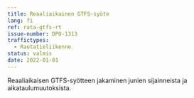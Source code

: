 ```yaml
---
title: Reaaliaikainen GTFS-syöte 
lang: fi
ref: rata-gtfs-rt
issue-number: DPO-1313
traffictypes:
  - Rautatieliikenne
status: valmis
date: 2022-01-01
---
```



Reaaliaikaisen GTFS-syötteen jakaminen junien sijainneista ja aikataulumuutoksista.

